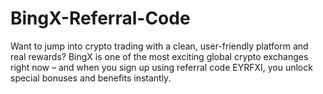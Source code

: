 # BingX-Referral-Code
Want to jump into crypto trading with a clean, user-friendly platform and real rewards? BingX is one of the most exciting global crypto exchanges right now – and when you sign up using referral code EYRFXI, you unlock special bonuses and benefits instantly.
